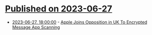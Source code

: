 # [Published on 2023-06-27](index.md)

* [2023-06-27, 18:00:00](https://apple.slashdot.org/story/23/06/27/1714210/apple-joins-opposition-in-uk-to-encrypted-message-app-scanning?utm_source=rss1.0mainlinkanon&utm_medium=feed) - [Apple Joins Opposition in UK To Encrypted Message App Scanning](https://apple.slashdot.org/story/23/06/27/1714210/apple-joins-opposition-in-uk-to-encrypted-message-app-scanning?utm_source=rss1.0mainlinkanon&utm_medium=feed)
